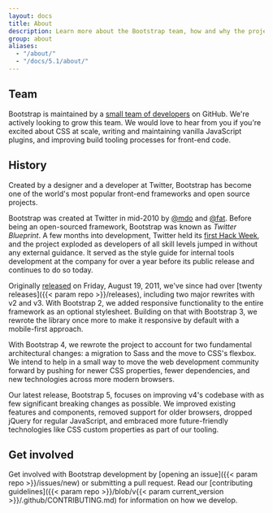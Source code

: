 ```yaml
---
layout: docs
title: About
description: Learn more about the Bootstrap team, how and why the project started, and how to get involved.
group: about
aliases:
  - "/about/"
  - "/docs/5.1/about/"
---
```


## Team

Bootstrap is maintained by a [small team of developers](https://github.com/orgs/twbs/people) on GitHub. We're actively looking to grow this team. We would love to hear from you if you're excited about CSS at scale, writing and maintaining vanilla JavaScript plugins, and improving build tooling processes for front-end code.

## History

Created by a designer and a developer at Twitter, Bootstrap has become one of the world's most popular front-end frameworks and open source projects.

Bootstrap was created at Twitter in mid-2010 by [@mdo](https://twitter.com/mdo) and [@fat](https://twitter.com/fat). Before being an open-sourced framework, Bootstrap was known as _Twitter Blueprint_. A few months into development, Twitter held its [first Hack Week](https://blog.twitter.com/engineering/en_us/a/2010/hack-week.html), and the project exploded as developers of all skill levels jumped in without any external guidance. It served as the style guide for internal tools development at the company for over a year before its public release and continues to do so today.

Originally [released](https://blog.twitter.com/developer/en_us/a/2011/bootstrap-twitter.html) on <time datetime="2011-08-19 11:25">Friday, August 19, 2011</time>, we've since had over [twenty releases]({{< param repo >}}/releases), including two major rewrites with v2 and v3. With Bootstrap 2, we added responsive functionality to the entire framework as an optional stylesheet. Building on that with Bootstrap 3, we rewrote the library once more to make it responsive by default with a mobile-first approach.

With Bootstrap 4, we rewrote the project to account for two fundamental architectural changes: a migration to Sass and the move to CSS's flexbox. We intend to help in a small way to move the web development community forward by pushing for newer CSS properties, fewer dependencies, and new technologies across more modern browsers.

Our latest release, Bootstrap 5, focuses on improving v4's codebase with as few significant breaking changes as possible. We improved existing features and components, removed support for older browsers, dropped jQuery for regular JavaScript, and embraced more future-friendly technologies like CSS custom properties as part of our tooling.

## Get involved

Get involved with Bootstrap development by [opening an issue]({{< param repo >}}/issues/new) or submitting a pull request. Read our [contributing guidelines]({{< param repo >}}/blob/v{{< param current_version >}}/.github/CONTRIBUTING.md) for information on how we develop.
